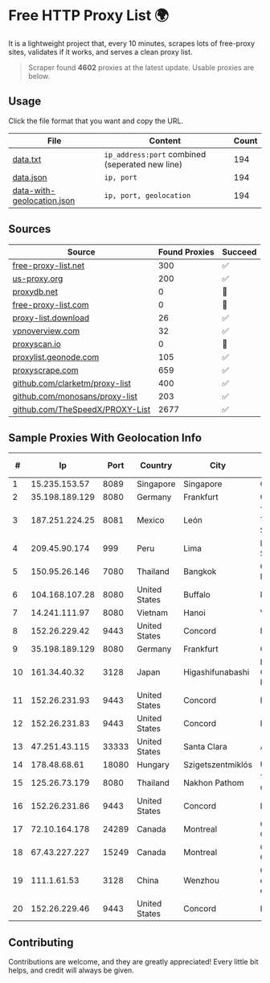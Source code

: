 
# Free HTTP Proxy List 🌍

It is a lightweight project that, every 10 minutes, scrapes lots of free-proxy sites, validates if it works, and serves a clean proxy list.


> Scraper found **4602** proxies at the latest update. Usable proxies are below.

## Usage

Click the file format that you want and copy the URL.


|File|Content|Count|
|----|-------|-----|
|[data.txt](https://raw.githubusercontent.com/themiralay/Proxy-List-World/master/data.txt)|`ip_address:port` combined (seperated new line)|194|
|[data.json](https://raw.githubusercontent.com/themiralay/Proxy-List-World/master/data.json)|`ip, port`|194|
|[data-with-geolocation.json](https://raw.githubusercontent.com/themiralay/Proxy-List-World/master/data-with-geolocation.json)|`ip, port, geolocation`|194|

## Sources

|Source|Found Proxies|Succeed|
|------|-------------|-------|
|[free-proxy-list.net](https://free-proxy-list.net)|300|✅|
|[us-proxy.org](https://www.us-proxy.org)|200|✅|
|[proxydb.net](http://proxydb.net)|0|🚫|
|[free-proxy-list.com](https://free-proxy-list.com/?page=&port=&type%5B%5D=http&type%5B%5D=https&up_time=0&search=Search)|0|🚫|
|[proxy-list.download](https://www.proxy-list.download/HTTP)|26|✅|
|[vpnoverview.com](https://vpnoverview.com/privacy/anonymous-browsing/free-proxy-servers)|32|✅|
|[proxyscan.io](https://www.proxyscan.io)|0|🚫|
|[proxylist.geonode.com](https://proxylist.geonode.com/api/proxy-list?limit=300&page=1&sort_by=lastChecked&sort_type=desc&protocols=http,https)|105|✅|
|[proxyscrape.com](https://api.proxyscrape.com/v2/?request=displayproxies&protocol=http&timeout=10000&country=all&ssl=all&anonymity=all)|659|✅|
|[github.com/clarketm/proxy-list](https://raw.githubusercontent.com/clarketm/proxy-list/master/proxy-list-raw.txt)|400|✅|
|[github.com/monosans/proxy-list](https://raw.githubusercontent.com/monosans/proxy-list/main/proxies/http.txt)|203|✅|
|[github.com/TheSpeedX/PROXY-List](https://raw.githubusercontent.com/TheSpeedX/PROXY-List/master/http.txt)|2677|✅|


## Sample Proxies With Geolocation Info

|#|Ip|Port|Country|City|Internet Service Provider|
|-|--|----|-------|----|-------------------------|
|1|15.235.153.57|8089|Singapore|Singapore|OVH Hosting|
|2|35.198.189.129|8080|Germany|Frankfurt|Google LLC|
|3|187.251.224.25|8081|Mexico|León|Total Play Telecomunicaciones SA De CV|
|4|209.45.90.174|999|Peru|Lima|Econocable Media SAC|
|5|150.95.26.146|7080|Thailand|Bangkok|GMO-Z.COM PTE. LTD.|
|6|104.168.107.28|8080|United States|Buffalo|HostPapa|
|7|14.241.111.97|8080|Vietnam|Hanoi|VNPT|
|8|152.26.229.42|9443|United States|Concord|MCNC|
|9|35.198.189.129|8080|Germany|Frankfurt|Google LLC|
|10|161.34.40.32|3128|Japan|Higashifunabashi|NTT PC Communications, Inc.|
|11|152.26.231.93|9443|United States|Concord|MCNC|
|12|152.26.231.83|9443|United States|Concord|MCNC|
|13|47.251.43.115|33333|United States|Santa Clara|Alibaba Cloud LLC|
|14|178.48.68.61|18080|Hungary|Szigetszentmiklós|UPC|
|15|125.26.73.179|8080|Thailand|Nakhon Pathom|TOT Public Company Limited|
|16|152.26.231.86|9443|United States|Concord|MCNC|
|17|72.10.164.178|24289|Canada|Montreal|GloboTech Communications|
|18|67.43.227.227|15249|Canada|Montreal|GloboTech Communications|
|19|111.1.61.53|3128|China|Wenzhou|China Mobile communications corporation|
|20|152.26.229.46|9443|United States|Concord|MCNC|



## Contributing

Contributions are welcome, and they are greatly appreciated! Every
little bit helps, and credit will always be given.

